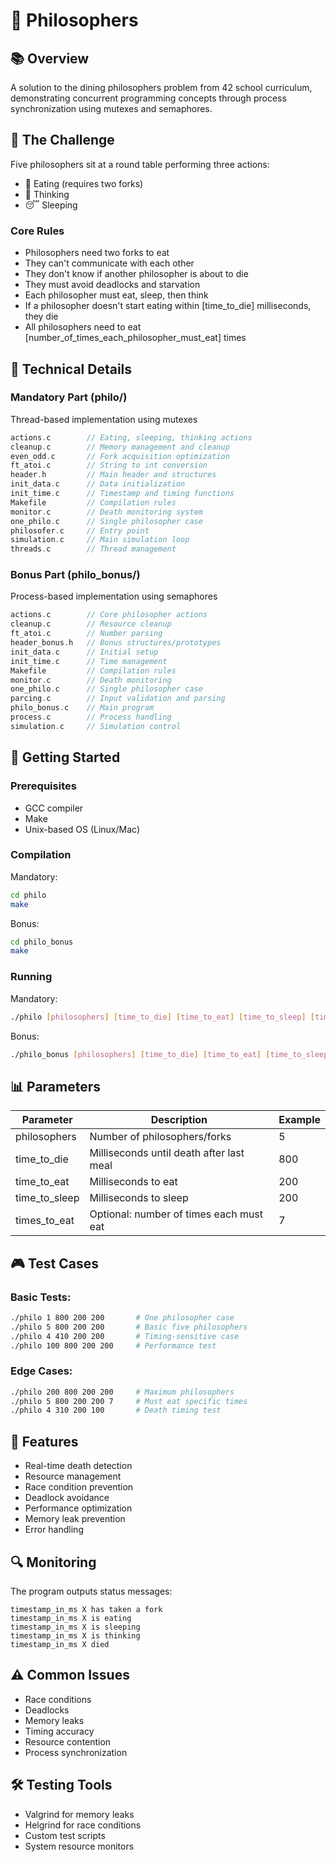 # 🍝 Philosophers

## 📚 Overview
A solution to the dining philosophers problem from 42 school curriculum, demonstrating concurrent programming concepts through process synchronization using mutexes and semaphores.

## 🎯 The Challenge
Five philosophers sit at a round table performing three actions:
- 🍴 Eating (requires two forks)
- 💭 Thinking
- 😴 Sleeping

### Core Rules
- Philosophers need two forks to eat
- They can't communicate with each other
- They don't know if another philosopher is about to die
- They must avoid deadlocks and starvation
- Each philosopher must eat, sleep, then think
- If a philosopher doesn't start eating within [time_to_die] milliseconds, they die
- All philosophers need to eat [number_of_times_each_philosopher_must_eat] times

## 🔧 Technical Details

### Mandatory Part (philo/)
Thread-based implementation using mutexes
```c
actions.c        // Eating, sleeping, thinking actions
cleanup.c        // Memory management and cleanup
even_odd.c       // Fork acquisition optimization
ft_atoi.c        // String to int conversion
header.h         // Main header and structures
init_data.c      // Data initialization
init_time.c      // Timestamp and timing functions
Makefile         // Compilation rules
monitor.c        // Death monitoring system
one_philo.c      // Single philosopher case
philosofer.c     // Entry point
simulation.c     // Main simulation loop
threads.c        // Thread management
```

### Bonus Part (philo_bonus/)
Process-based implementation using semaphores
```c
actions.c        // Core philosopher actions
cleanup.c        // Resource cleanup
ft_atoi.c        // Number parsing
header_bonus.h   // Bonus structures/prototypes
init_data.c      // Initial setup
init_time.c      // Time management
Makefile         // Compilation rules
monitor.c        // Death monitoring
one_philo.c      // Single philosopher case
parcing.c        // Input validation and parsing
philo_bonus.c    // Main program
process.c        // Process handling
simulation.c     // Simulation control
```
## 🚀 Getting Started

### Prerequisites
- GCC compiler
- Make
- Unix-based OS (Linux/Mac)

### Compilation

Mandatory:
```bash
cd philo
make
```

Bonus:
```bash
cd philo_bonus
make
```

### Running

Mandatory:
```bash
./philo [philosophers] [time_to_die] [time_to_eat] [time_to_sleep] [times_to_eat]
```

Bonus:
```bash
./philo_bonus [philosophers] [time_to_die] [time_to_eat] [time_to_sleep] [times_to_eat]
```

## 📊 Parameters

| Parameter | Description | Example |
|-----------|-------------|---------|
| philosophers | Number of philosophers/forks | 5 |
| time_to_die | Milliseconds until death after last meal | 800 |
| time_to_eat | Milliseconds to eat | 200 |
| time_to_sleep | Milliseconds to sleep | 200 |
| times_to_eat | Optional: number of times each must eat | 7 |

## 🎮 Test Cases

### Basic Tests:
```bash
./philo 1 800 200 200       # One philosopher case
./philo 5 800 200 200       # Basic five philosophers
./philo 4 410 200 200       # Timing-sensitive case
./philo 100 800 200 200     # Performance test
```

### Edge Cases:
```bash
./philo 200 800 200 200     # Maximum philosophers
./philo 5 800 200 200 7     # Must eat specific times
./philo 4 310 200 100       # Death timing test
```

## 🎯 Features

- Real-time death detection
- Resource management
- Race condition prevention
- Deadlock avoidance
- Performance optimization
- Memory leak prevention
- Error handling

## 🔍 Monitoring

The program outputs status messages:
```
timestamp_in_ms X has taken a fork
timestamp_in_ms X is eating
timestamp_in_ms X is sleeping
timestamp_in_ms X is thinking
timestamp_in_ms X died
```

## ⚠️ Common Issues

- Race conditions
- Deadlocks
- Memory leaks
- Timing accuracy
- Resource contention
- Process synchronization

## 🛠️ Testing Tools

- Valgrind for memory leaks
- Helgrind for race conditions
- Custom test scripts
- System resource monitors
